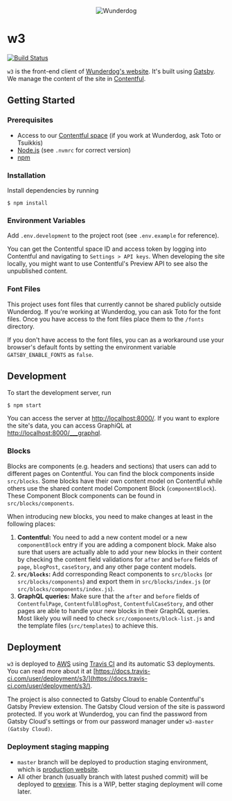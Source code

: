 <p align="center">
    <img alt="Wunderdog" src="https://avatars1.githubusercontent.com/u/8065613?s=150&v=4" />
</p>

# w3

[![Build Status](https://travis-ci.com/wunderdogsw/w3.svg?branch=master)](https://travis-ci.com/wunderdogsw/w3)

`w3` is the front-end client of [Wunderdog's website](https://www.wunderdog.fi/). It's built using [Gatsby](https://www.gatsbyjs.com/). We manage the content of the site in [Contentful](https://www.contentful.com/).

## Getting Started

### Prerequisites

- Access to our [Contentful space](https://app.contentful.com/spaces/hkq76neqke2v/) (if you work at Wunderdog, ask Toto or Tsuikkis)
- [Node.js](https://nodejs.org/en/) (see `.nvmrc` for correct version)
- [npm](https://docs.npmjs.com/downloading-and-installing-node-js-and-npm)

### Installation

Install dependencies by running

    $ npm install

### Environment Variables

Add `.env.development` to the project root (see `.env.example` for reference).

You can get the Contentful space ID and access token by logging into Contentful and navigating to `Settings > API keys`. When developing the site locally, you might want to use Contentful's Preview API to see also the unpublished content.

### Font Files

This project uses font files that currently cannot be shared publicly outside Wunderdog. If you're working at Wunderdog, you can ask Toto for the font files. Once you have access to the font files place them to the `/fonts` directory.

If you don't have access to the font files, you can as a workaround use your browser's default fonts by setting the environment variable `GATSBY_ENABLE_FONTS` as `false`.

## Development

To start the development server, run

    $ npm start

You can access the server at [http://localhost:8000/](http://localhost:8000/). If you want to explore the site's data, you can access GraphiQL at [http://localhost:8000/\_\_\_graphql](http://localhost:8000/___graphql).

### Blocks

Blocks are components (e.g. headers and sections) that users can add to different pages on Contentful. You can find the block components inside `src/blocks`. Some blocks have their own content model on Contentful while others use the shared content model Component Block (`componentBlock`). These Component Block components can be found in `src/blocks/components`.

When introducing new blocks, you need to make changes at least in the following places:

1. **Contentful:** You need to add a new content model or a new `componentBlock` entry if you are adding a component block. Make also sure that users are actually able to add your new blocks in their content by checking the content field validations for `after` and `before` fields of `page`, `blogPost`, `caseStory`, and any other page content models.
2. **`src/blocks`:** Add corresponding React components to `src/blocks` (or `src/blocks/components`) and export them in `src/blocks/index.js` (or `src/blocks/components/index.js`).
3. **GraphQL queries:** Make sure that the `after` and `before` fields of `ContentfulPage`, `ContentfulBlogPost`, `ContentfulCaseStory`, and other pages are able to handle your new blocks in their GraphQL queries. Most likely you will need to check `src/components/block-list.js` and the template files (`src/templates`) to achieve this.

## Deployment

`w3` is deployed to [AWS](https://aws.amazon.com/) using [Travis CI](https://travis-ci.com/github/wunderdogsw/w3) and its automatic S3 deployments. You can read more about it at [https://docs.travis-ci.com/user/deployment/s3/](https://docs.travis-ci.com/user/deployment/s3/).

The project is also connected to Gatsby Cloud to enable Contentful's Gatsby Preview extension. The Gatsby Cloud version of the site is password protected. If you work at Wunderdog, you can find the password from Gatsby Cloud's settings or from our password manager under `w3-master (Gatsby Cloud)`.

### Deployment staging mapping

- `master` branch will be deployed to production staging environment, which is [production website](https://www.wunderdog.fi/).
- All other branch (usually branch with latest pushed commit) will be deployed to [preview](https://preview.wunder.dog/). This is a WIP, better staging deployment will come later.
